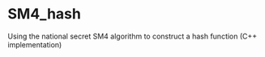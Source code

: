 # SM4_hash
Using the national secret SM4 algorithm to construct a hash function (C++ implementation)